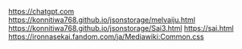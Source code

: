 https://chatgpt.com
https://konnitiwa768.github.io/jsonstorage/melvaiju.html
https://konnitiwa768.github.io/jsonstorage/Sai3.html
[https://sai.html
](https://konnitiwa768.github.io/jsonstorage/アカルツァグ.html)
https://ironnasekai.fandom.com/ja/Mediawiki:Common.css
